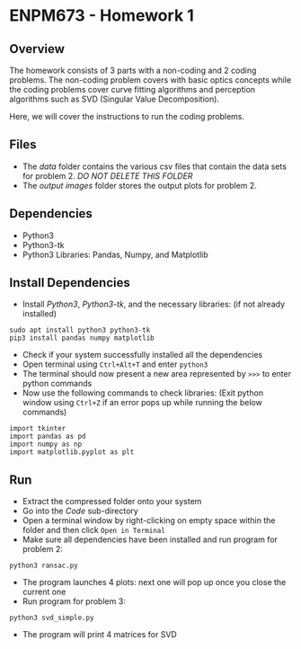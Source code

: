 # ENPM673 - Homework 1

## Overview

The homework consists of 3 parts with a non-coding and 2 coding problems. The non-coding problem covers with basic optics 
concepts while the coding problems cover curve fitting algorithms and perception algorithms such as SVD (Singular Value 
Decomposition).

Here, we will cover the instructions to run the coding problems.

## Files

- The *data* folder contains the various csv files that contain the data sets for problem 2. *DO NOT DELETE THIS FOLDER*
- The *output images* folder stores the output plots for problem 2.

## Dependencies

- Python3
- Python3-tk
- Python3 Libraries: Pandas, Numpy, and Matplotlib

## Install Dependencies

- Install *Python3*, *Python3-tk*, and the necessary libraries: (if not already installed)
````
sudo apt install python3 python3-tk
pip3 install pandas numpy matplotlib
````
- Check if your system successfully installed all the dependencies
- Open terminal using ````Ctrl+Alt+T```` and enter ````python3````
- The terminal should now present a new area represented by ````>>>```` to enter python commands
- Now use the following commands to check libraries: (Exit python window using ````Ctrl+Z```` if an error pops up while 
running the below commands)
````
import tkinter
import pandas as pd 
import numpy as np
import matplotlib.pyplot as plt
````

## Run

- Extract the compressed folder onto your system
- Go into the *Code* sub-directory
- Open a terminal window by right-clicking on empty space within the folder and then click ````Open in Terminal````
- Make sure all dependencies have been installed and run program for problem 2:
````
python3 ransac.py
````
- The program launches 4 plots: next one will pop up once you close the current one
- Run program for problem 3:
````
python3 svd_simple.py
````
- The program will print 4 matrices for SVD
